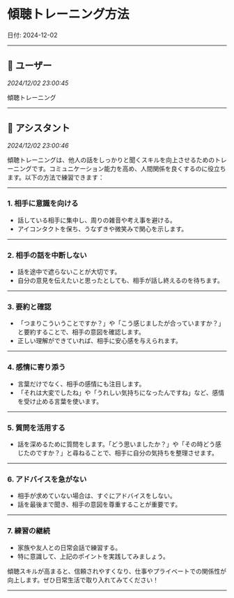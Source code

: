 # 傾聴トレーニング方法

日付: 2024-12-02

---

## 👤 ユーザー
*2024/12/02 23:00:45*

傾聴トレーニング

---

## 🤖 アシスタント
*2024/12/02 23:00:46*

傾聴トレーニングは、他人の話をしっかりと聞くスキルを向上させるためのトレーニングです。コミュニケーション能力を高め、人間関係を良くするのに役立ちます。以下の方法で練習できます：

---

### 1. **相手に意識を向ける**
   - 話している相手に集中し、周りの雑音や考え事を避ける。
   - アイコンタクトを保ち、うなずきや微笑みで関心を示します。

---

### 2. **相手の話を中断しない**
   - 話を途中で遮らないことが大切です。
   - 自分の意見を伝えたいと思ったとしても、相手が話し終えるのを待ちます。

---

### 3. **要約と確認**
   - 「つまりこういうことですか？」や「こう感じましたが合っていますか？」と要約することで、相手の意図を確認します。
   - 正しい理解ができていれば、相手に安心感を与えられます。

---

### 4. **感情に寄り添う**
   - 言葉だけでなく、相手の感情にも注目します。
   - 「それは大変でしたね」や「うれしい気持ちになったんですね」など、感情を受け止める言葉を使います。

---

### 5. **質問を活用する**
   - 話を深めるために質問をします。「どう思いましたか？」や「その時どう感じたのですか？」と尋ねることで、相手に自分の気持ちを整理させます。

---

### 6. **アドバイスを急がない**
   - 相手が求めていない場合は、すぐにアドバイスをしない。
   - 話を最後まで聞き、相手の意図を尊重することが重要です。

---

### 7. **練習の継続**
   - 家族や友人との日常会話で練習する。
   - 特に意識して、上記のポイントを実践してみましょう。

傾聴スキルが高まると、信頼されやすくなり、仕事やプライベートでの関係性が向上します。ぜひ日常生活で取り入れてみてください！

---
